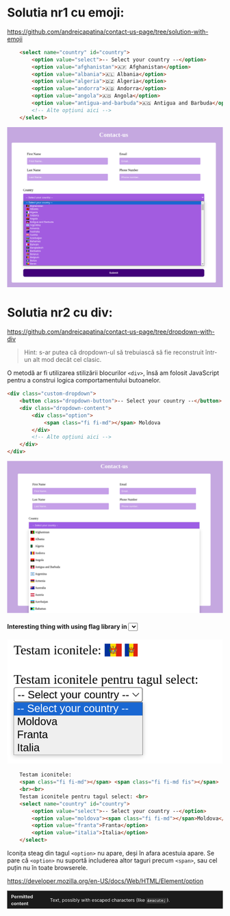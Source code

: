 # Solutia nr1 cu emoji: 
https://github.com/andreicapatina/contact-us-page/tree/solution-with-emoji

```HTML
    <select name="country" id="country">
        <option value="select">-- Select your country --</option>
        <option value="afghanistan">🇦🇫 Afghanistan</option>
        <option value="albania">🇦🇱 Albania</option>
        <option value="algeria">🇩🇿 Algeria</option>
        <option value="andorra">🇦🇩 Andorra</option>
        <option value="angola">🇦🇴 Angola</option>
        <option value="antigua-and-barbuda">🇦🇬 Antigua and Barbuda</option>
        <!-- Alte opțiuni aici -->
    </select>
```

![screenshot](./images/preview2.png)

# Solutia nr2 cu div: 
https://github.com/andreicapatina/contact-us-page/tree/dropdown-with-div

>Hint: s-ar putea că dropdown-ul să trebuiască să fie reconstruit într-un alt mod decât cel clasic.

O metodă ar fi utilizarea stilizării blocurilor `<div>`, însă am folosit JavaScript pentru a construi logica comportamentului butoanelor.
```HTML
<div class="custom-dropdown">
    <button class="dropdown-button">-- Select your country --</button>
    <div class="dropdown-content">
        <div class="option">
            <span class="fi fi-md"></span> Moldova
        </div>
        <!-- Alte opțiuni aici -->
    </div>
</div>

```
![screenshot](./images/preview1.png)


#### Interesting thing with using flag library in <select> <obtion> tags

![screenshot-with-test](./images/photo-with-test.png)

```HTML
    Testam iconitele:
    <span class="fi fi-md"></span> <span class="fi fi-md fis"></span>
    <br><br>
    Testam iconitele pentru tagul select: <br>
    <select name="country" id="country">
        <option value="select">-- Select your country --</option>
        <option value="moldova"><span class="fi fi-md"></span>Moldova</option>
        <option value="franta">Franta</option>
        <option value="italia">Italia</option>
    </select>
```

Iconița steag din tagul `<option>` nu apare, deși în afara acestuia apare. Se pare că `<option>` nu suportă includerea altor taguri precum `<span>`, sau cel puțin nu în toate browserele.

https://developer.mozilla.org/en-US/docs/Web/HTML/Element/option

![screenshot-with-permitted-content](./images/permitted-content.png)
